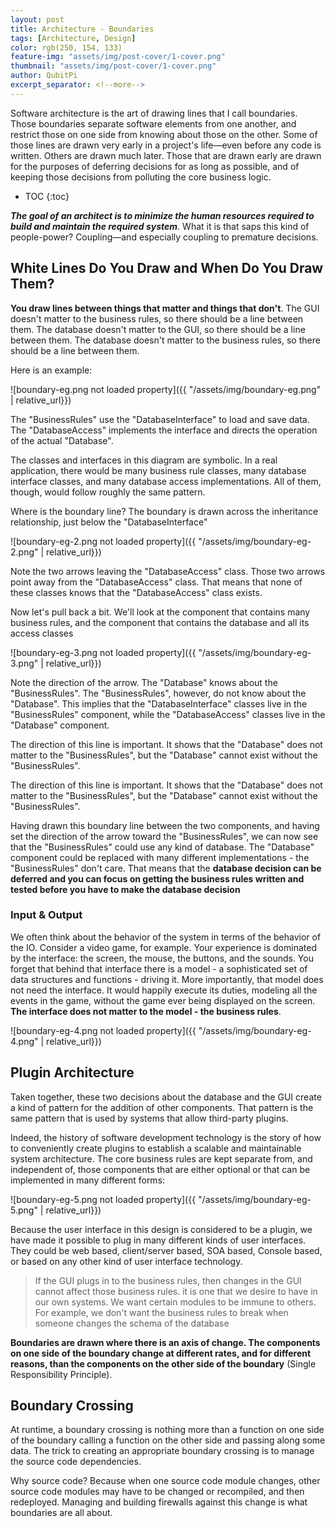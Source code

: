 ```yaml
---
layout: post
title: Architecture - Boundaries
tags: [Architecture, Design]
color: rgb(250, 154, 133)
feature-img: "assets/img/post-cover/1-cover.png"
thumbnail: "assets/img/post-cover/1-cover.png"
author: QubitPi
excerpt_separator: <!--more-->
---
```


Software architecture is the art of drawing lines that I call boundaries. Those boundaries separate software elements
from one another, and restrict those on one side from knowing about those on the other. Some of those lines are drawn
very early in a project's life—even before any code is written. Others are drawn much later. Those that are drawn early
are drawn for the purposes of deferring decisions for as long as possible, and of keeping those decisions from polluting
the core business logic.

<!--more-->

* TOC
{:toc}

_**The goal of an architect is to minimize the human resources required to build and maintain the required system**_.
What it is that saps this kind of people-power? Coupling—and especially coupling to premature decisions.

## White Lines Do You Draw and When Do You Draw Them?

**You draw lines between things that matter and things that don't**. The GUI doesn't matter to the business rules, so
there should be a line between them. The database doesn't matter to the GUI, so there should be a line between them. The
database doesn't matter to the business rules, so there should be a line between them.

Here is an example:

![boundary-eg.png not loaded property]({{ "/assets/img/boundary-eg.png" | relative_url}})

The "BusinessRules" use the "DatabaseInterface" to load and save data. The "DatabaseAccess" implements the interface and
directs the operation of the actual "Database".

The classes and interfaces in this diagram are symbolic. In a real application, there would be many business rule
classes, many database interface classes, and many database access implementations. All of them, though, would follow
roughly the same pattern.

Where is the boundary line? The boundary is drawn across the inheritance relationship, just below the
"DatabaseInterface"

![boundary-eg-2.png not loaded property]({{ "/assets/img/boundary-eg-2.png" | relative_url}})

Note the two arrows leaving the "DatabaseAccess" class. Those two arrows point away from the "DatabaseAccess" class.
That means that none of these classes knows that the "DatabaseAccess" class exists.

Now let's pull back a bit. We'll look at the component that contains many business rules, and the component that
contains the database and all its access classes

![boundary-eg-3.png not loaded property]({{ "/assets/img/boundary-eg-3.png" | relative_url}})

Note the direction of the arrow. The "Database" knows about the "BusinessRules". The "BusinessRules", however, do not
know about the "Database". This implies that the "DatabaseInterface" classes live in the "BusinessRules" component,
while the "DatabaseAccess" classes live in the "Database" component.

The direction of this line is important. It shows that the "Database" does not matter to the "BusinessRules", but the
"Database" cannot exist without the "BusinessRules".

The direction of this line is important. It shows that the "Database" does not matter to the "BusinessRules", but the
"Database" cannot exist without the "BusinessRules".

Having drawn this boundary line between the two components, and having set the direction of the arrow toward the
"BusinessRules", we can now see that the "BusinessRules" could use any kind of database. The "Database" component could
be replaced with many different implementations - the "BusinessRules" don't care. That means that the **database
decision can be deferred and you can focus on getting the business rules written and tested before you have to make the
database decision**

### Input & Output

We often think about the behavior of the system in terms of the behavior of the IO. Consider a video game, for example.
Your experience is dominated by the interface: the screen, the mouse, the buttons, and the sounds. You forget that
behind that interface there is a model - a sophisticated set of data structures and functions - driving it. More
importantly, that model does not need the interface. It would happily execute its duties, modeling all the events in the
game, without the game ever being displayed on the screen. **The interface does not matter to the model - the business
rules**.

![boundary-eg-4.png not loaded property]({{ "/assets/img/boundary-eg-4.png" | relative_url}})

## Plugin Architecture

Taken together, these two decisions about the database and the GUI create a kind of pattern for the addition of other
components. That pattern is the same pattern that is used by systems that allow third-party plugins.

Indeed, the history of software development technology is the story of how to conveniently create plugins to establish a
scalable and maintainable system architecture. The core business rules are kept separate from, and independent of, those
components that are either optional or that can be implemented in many different forms:

![boundary-eg-5.png not loaded property]({{ "/assets/img/boundary-eg-5.png" | relative_url}})

Because the user interface in this design is considered to be a plugin, we have made it possible to plug in many
different kinds of user interfaces. They could be web based, client/server based, SOA based, Console based, or based on
any other kind of user interface technology.

> If the GUI plugs in to the business rules, then changes in the GUI cannot affect those business rules. it is one that
> we desire to have in our own systems. We want certain modules to be immune to others. For example, we don't want the
> business rules to break when someone changes the schema of the database

**Boundaries are drawn where there is an axis of change. The components on one side of the boundary change at different
rates, and for different reasons, than the components on the other side of the boundary** (Single Responsibility
Principle).

## Boundary Crossing

At runtime, a boundary crossing is nothing more than a function on one side of the boundary calling a function on the
other side and passing along some data. The trick to creating an appropriate boundary crossing is to manage the source
code dependencies.

Why source code? Because when one source code module changes, other source code modules may have to be changed or
recompiled, and then redeployed. Managing and building firewalls against this change is what boundaries are all about.

